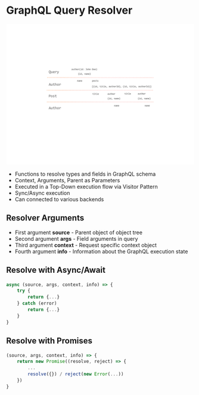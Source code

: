 # GraphQL Query Resolver

![Resolver Execution Flow](resolver-execution-flow.png)

- Functions to resolve types and fields in GraphQL schema
- Context, Arguments, Parent as Parameters
- Executed in a Top-Down execution flow via Visitor Pattern
- Sync/Async execution
- Can connected to various backends

## Resolver Arguments

- First argument **source** - Parent object of object tree
- Second argument **args** - Field arguments in query
- Third argument **context** - Request specific context object
- Fourth argument **info** - Information about the GraphQL execution state

## Resolve with Async/Await

```javascript
async (source, args, context, info) => {
    try {
        return {...}
    } catch (error)
        return {...}
    }
}
```

## Resolve with Promises

```javascript
(source, args, context, info) => {
    return new Promise((resolve, reject) => {
        ...
        resolve({}) / reject(new Error(...))
    })
}
```
